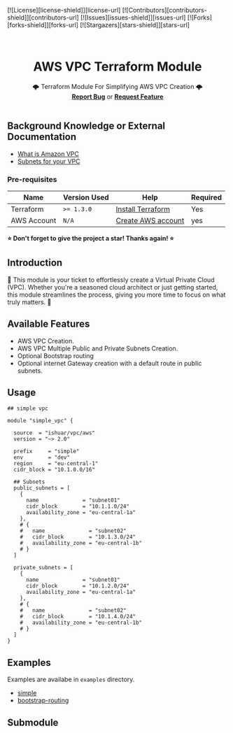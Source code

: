 <!-- PROJECT SHIELDS -->
<!--
*** declarations on the bottom of this document
managed within the footer file
-->
[![License][license-shield]][license-url] [![Contributors][contributors-shield]][contributors-url] [![Issues][issues-shield]][issues-url] [![Forks][forks-shield]][forks-url] [![Stargazers][stars-shield]][stars-url]


<div id="top"></div>
<!-- PROJECT LOGO -->
<br />
<div align="center">

  <h1 align="center"><strong>AWS VPC Terraform Module</strong></h1>
  <p align="center">
    🌩️ Terraform Module For Simplifying AWS VPC Creation 🌩️
    <br/>
    <a href="https://github.com/ishuar/terraform-aws-vpc/issues"><strong>Report Bug</a></strong> or <a href="https://github.com/ishuar/terraform-aws-vpc/issues"><strong>Request Feature</a></strong>
    <br/>
    <br/>
  </p>
</div>

## Background Knowledge or External Documentation

- [What is Amazon VPC](https://docs.aws.amazon.com/vpc/latest/userguide/what-is-amazon-vpc.html)
- [Subnets for your VPC](https://docs.aws.amazon.com/vpc/latest/userguide/configure-subnets.html)

### Pre-requisites

| Name        | Version Used | Help                                                                                                 | Required |
|-------------|--------------|------------------------------------------------------------------------------------------------------|----------|
| Terraform   | `>= 1.3.0`   | [Install Terraform](https://developer.hashicorp.com/terraform/tutorials/aws-get-started/install-cli) | Yes      |
| AWS Account | `N/A`        | [Create AWS account](https://aws.amazon.com/account/)                                                | yes      |

**⭐️ Don't forget to give the project a star! Thanks again! ⭐️**

## Introduction

🚀 This module is your ticket to effortlessly create a Virtual Private Cloud (VPC). Whether you're a seasoned cloud architect or just getting started, this module streamlines the process, giving you more time to focus on what truly matters. 🚀

## Available Features

- AWS VPC Creation.
- AWS VPC Multiple Public and Private Subnets Creation.
- Optional Bootstrap routing
- Optional internet Gateway creation with a default route in public subnets.

## Usage

```hcl
## simple vpc

module "simple_vpc" {

  source  = "ishuar/vpc/aws"
  version = "~> 2.0"

  prefix     = "simple"
  env        = "dev"
  region     = "eu-central-1"
  cidr_block = "10.1.0.0/16"

  ## Subnets
  public_subnets = [
    {
      name              = "subnet01"
      cidr_block        = "10.1.1.0/24"
      availability_zone = "eu-central-1a"
    },
    # {
    #   name              = "subnet02"
    #   cidr_block        = "10.1.3.0/24"
    #   availability_zone = "eu-central-1b"
    # }
  ]

  private_subnets = [
    {
      name              = "subnet01"
      cidr_block        = "10.1.2.0/24"
      availability_zone = "eu-central-1a"
    },
    # {
    #   name              = "subnet02"
    #   cidr_block        = "10.1.4.0/24"
    #   availability_zone = "eu-central-1b"
    # }
  ]
}

```

## Examples

Examples are availabe in `examples` directory.

- [simple](/example/simple)
- [bootstrap-routing](/example/bootstrap-routing)

## Submodule
